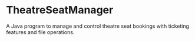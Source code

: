 # TheatreSeatManager
A Java program to manage and control theatre seat bookings with ticketing features and file operations.

